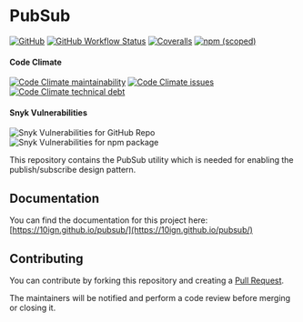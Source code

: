 # PubSub

[![GitHub](https://img.shields.io/github/license/10ign/common-types?logo=github)](https://github.com/10ign/common-types/blob/main/LICENSE)
[![GitHub Workflow Status](https://img.shields.io/github/workflow/status/10ign/common-types/Publish?logo=github)](https://github.com/10ign/common-types/actions/workflows/publish.yml)
[![Coveralls](https://img.shields.io/coveralls/github/10ign/pubsub?logo=coveralls)](https://coveralls.io/github/10ign/pubsub)
[![npm (scoped)](https://img.shields.io/npm/v/@10ign/common-types?logo=npm)](https://www.npmjs.com/package/@10ign/common-types)

#### Code Climate

[![Code Climate maintainability](https://img.shields.io/codeclimate/maintainability-percentage/10ign/common-types?logo=codeclimate)](https://codeclimate.com/github/10ign/common-types)
[![Code Climate issues](https://img.shields.io/codeclimate/issues/10ign/common-types?logo=codeclimate)](https://codeclimate.com/github/10ign/common-types/issues)
[![Code Climate technical debt](https://img.shields.io/codeclimate/tech-debt/10ign/common-types?logo=codeclimate)](https://codeclimate.com/github/10ign/common-types)

#### Snyk Vulnerabilities

![Snyk Vulnerabilities for GitHub Repo](https://img.shields.io/snyk/vulnerabilities/github/10ign/common-types?label=repository&logo=github)
![Snyk Vulnerabilities for npm package](https://img.shields.io/snyk/vulnerabilities/npm/@10ign/common-types?label=package&logo=npm)

This repository contains the PubSub utility which is needed for enabling the
publish/subscribe design pattern.

## Documentation

You can find the documentation for this project here:
[https://10ign.github.io/pubsub/](https://10ign.github.io/pubsub/)

## Contributing

You can contribute by forking this repository and creating a
[Pull Request](https://github.com/10ign/pubsub/pulls).

The maintainers will be notified and perform a code review before merging or
closing it.
